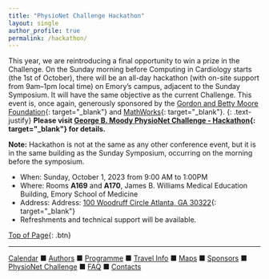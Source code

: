 ```yaml
---
title: "PhysioNet Challenge Hackathon"
layout: single
author_profile: true
permalink: /hackathon/
---
```


<a name="top"></a>


This year, we are reintroducing a final opportunity to win a prize in the Challenge. On the Sunday morning before Computing in Cardiology starts (the 1st of October), there will be an all-day hackathon (with on-site support from 9am–1pm local time) on Emory’s campus, adjacent to the Sunday Symposium. It will have the same objective as the current Challenge. This event is, once again, generously sponsored by the [Gordon and Betty Moore Foundation](https://www.moore.org/){: target="_blank"} and [MathWorks](https://www.mathworks.com/){: target="_blank"}.
{: .text-justify}
**Please visit [George B. Moody PhysioNet Challenge - Hackathon](https://moody-challenge.physionet.org/2023/#hackathon){: target="_blank"} for details.**
<p class="notice--warning">
	<strong>Note:</strong> Hackathon is not at the same as any other conference event, but it is in the same building as the Sunday Symposium, occurring on the morning before the symposium.</p>

* When: Sunday, October 1, 2023 from 9:00 AM to 1:00PM 
* Where: Rooms **A169** and **A170**, James B. Williams Medical Education Building, Emory School of Medicine
* Address: Address: [100 Woodruff Circle Atlanta, GA 30322](https://goo.gl/maps/s3ojFmzesXYqnWjG7){: target="_blank"}
* Refreshments and technical support will be available. 

[Top of Page](#top){: .btn}

---

[Calendar](../dates/) &#9632; [Authors](../authors) &#9632; [Programme](../programme/) &#9632; [Travel Info](../travel/) &#9632; [Maps](../map) &#9632; [Sponsors](../sponsors/) &#9632; [PhysioNet Challenge](../challenge/) &#9632; [FAQ](../faq/) &#9632; [Contacts](../contact/)